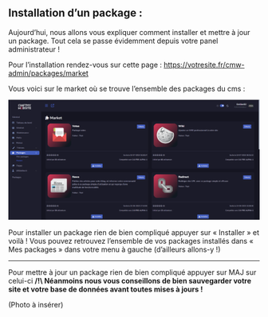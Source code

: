 ## Installation d’un package :


Aujourd’hui, nous allons vous expliquer comment installer et mettre à jour un package.
Tout cela se passe évidemment depuis votre panel administrateur ! 

Pour l’installation rendez-vous sur cette page : 
https://votresite.fr/cmw-admin/packages/market

Vous voici sur le market où se trouve l’ensemble des packages du cms : 

![Image market panel](Assets/Img/ThemePackageMAJ/Package1.png "Visuel market panel")

Pour installer un package rien de bien compliqué appuyer sur « Installer » et voilà ! 
Vous pouvez retrouvez l’ensemble de vos packages installés dans « Mes packages » dans votre menu à gauche (d’ailleurs allons-y !) 


--- 


Pour mettre à jour un package rien de bien compliqué appuyer sur MAJ sur celui-ci 
**/!\ Néanmoins nous vous conseillons de bien sauvegarder votre site et votre base de données avant toutes mises à jours !**


(Photo à insérer)

